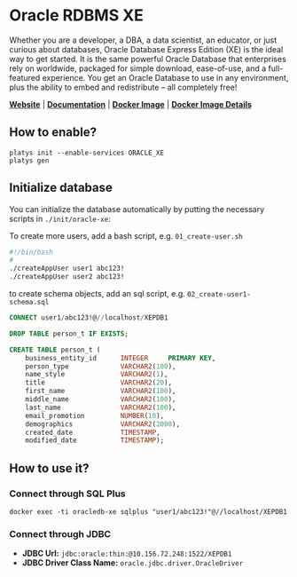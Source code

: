 # Oracle RDBMS XE

Whether you are a developer, a DBA, a data scientist, an educator, or just curious about databases, Oracle Database Express Edition (XE) is the ideal way to get started. It is the same powerful Oracle Database that enterprises rely on worldwide, packaged for simple download, ease-of-use, and a full-featured experience. You get an Oracle Database to use in any environment, plus the ability to embed and redistribute – all completely free!  

**[Website](https://www.oracle.com/database/technologies/appdev/xe.html)** | **[Documentation](https://www.oracle.com/database/technologies/appdev/xe/quickstart.html)** | **[Docker Image](https://github.com/gvenzl/oci-oracle-xe)** | **[Docker Image Details](https://github.com/gvenzl/oci-oracle-xe/blob/main/ImageDetails)**

## How to enable?

```
platys init --enable-services ORACLE_XE
platys gen
```

## Initialize database

You can initialize the database automatically by putting the necessary scripts in `./init/oracle-xe`:

To create more users, add a bash script, e.g. `01_create-user.sh`

```bash
#!/bin/bash
#
./createAppUser user1 abc123!
./createAppUser user2 abc123!
```

to create schema objects, add an sql script, e.g. `02_create-user1-schema.sql`

```sql
CONNECT user1/abc123!@//localhost/XEPDB1

DROP TABLE person_t IF EXISTS;

CREATE TABLE person_t (
	business_entity_id     	INTEGER     PRIMARY KEY,
    person_type            	VARCHAR2(100),
    name_style             	VARCHAR2(1),
    title					VARCHAR2(20),
    first_name             	VARCHAR2(100),
    middle_name            	VARCHAR2(100),
    last_name              	VARCHAR2(100),
    email_promotion        	NUMBER(10),
    demographics			VARCHAR2(2000),
    created_date			TIMESTAMP,
    modified_date         	TIMESTAMP);
```     

## How to use it?

### Connect through SQL Plus

```
docker exec -ti oracledb-xe sqlplus "user1/abc123!"@//localhost/XEPDB1
```

### Connect through JDBC

* **JDBC Url:**  	`jdbc:oracle:thin:@10.156.72.248:1522/XEPDB1`
* **JDBC Driver Class Name:** 	`oracle.jdbc.driver.OracleDriver`
